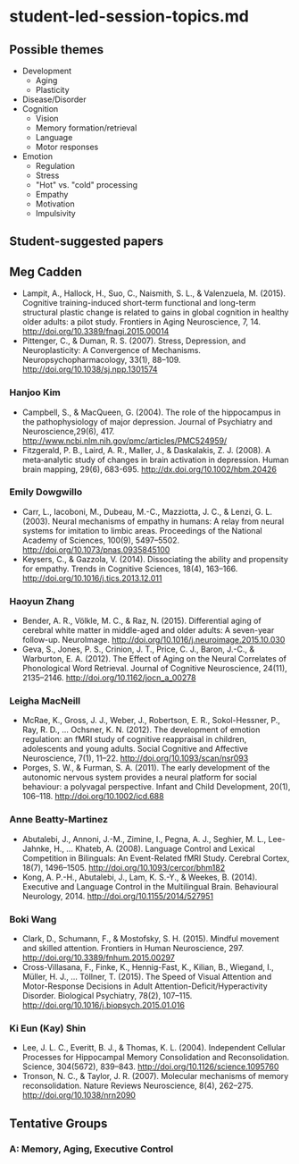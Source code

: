# student-led-session-topics.md

## Possible themes

- Development
	+ Aging
	+ Plasticity
- Disease/Disorder
- Cognition
	+ Vision
	+ Memory formation/retrieval
	+ Language
	+ Motor responses
- Emotion
	+ Regulation
	+ Stress
	+ "Hot" vs. "cold" processing
	+ Empathy
	+ Motivation
	+ Impulsivity

## Student-suggested papers

## Meg Cadden

- Lampit, A., Hallock, H., Suo, C., Naismith, S. L., & Valenzuela, M. (2015). Cognitive training-induced short-term functional and long-term structural plastic change is related to gains in global cognition in healthy older adults: a pilot study. Frontiers in Aging Neuroscience, 7, 14. <http://doi.org/10.3389/fnagi.2015.00014>
- Pittenger, C., & Duman, R. S. (2007). Stress, Depression, and Neuroplasticity: A Convergence of Mechanisms. Neuropsychopharmacology, 33(1), 88–109. <http://doi.org/10.1038/sj.npp.1301574>

### Hanjoo Kim

- Campbell, S., & MacQueen, G. (2004). The role of the hippocampus in the pathophysiology of major depression. Journal of Psychiatry and Neuroscience,29(6), 417. <http://www.ncbi.nlm.nih.gov/pmc/articles/PMC524959/>
- Fitzgerald, P. B., Laird, A. R., Maller, J., & Daskalakis, Z. J. (2008). A meta‐analytic study of changes in brain activation in depression. Human brain mapping, 29(6), 683-695. <http://dx.doi.org/10.1002/hbm.20426>

### Emily Dowgwillo

- Carr, L., Iacoboni, M., Dubeau, M.-C., Mazziotta, J. C., & Lenzi, G. L. (2003). Neural mechanisms of empathy in humans: A relay from neural systems for imitation to limbic areas. Proceedings of the National Academy of Sciences, 100(9), 5497–5502. <http://doi.org/10.1073/pnas.0935845100>
- Keysers, C., & Gazzola, V. (2014). Dissociating the ability and propensity for empathy. Trends in Cognitive Sciences, 18(4), 163–166. <http://doi.org/10.1016/j.tics.2013.12.011>

### Haoyun Zhang

- Bender, A. R., Völkle, M. C., & Raz, N. (2015). Differential aging of cerebral white matter in middle-aged and older adults: A seven-year follow-up. NeuroImage. <http://doi.org/10.1016/j.neuroimage.2015.10.030>
- Geva, S., Jones, P. S., Crinion, J. T., Price, C. J., Baron, J.-C., & Warburton, E. A. (2012). The Effect of Aging on the Neural Correlates of Phonological Word Retrieval. Journal of Cognitive Neuroscience, 24(11), 2135–2146. <http://doi.org/10.1162/jocn_a_00278>

### Leigha MacNeill

- McRae, K., Gross, J. J., Weber, J., Robertson, E. R., Sokol-Hessner, P., Ray, R. D., … Ochsner, K. N. (2012). The development of emotion regulation: an fMRI study of cognitive reappraisal in children, adolescents and young adults. Social Cognitive and Affective Neuroscience, 7(1), 11–22. <http://doi.org/10.1093/scan/nsr093>
- Porges, S. W., & Furman, S. A. (2011). The early development of the autonomic nervous system provides a neural platform for social behaviour: a polyvagal perspective. Infant and Child Development, 20(1), 106–118. <http://doi.org/10.1002/icd.688>

### Anne Beatty-Martinez

- Abutalebi, J., Annoni, J.-M., Zimine, I., Pegna, A. J., Seghier, M. L., Lee-Jahnke, H., … Khateb, A. (2008). Language Control and Lexical Competition in Bilinguals: An Event-Related fMRI Study. Cerebral Cortex, 18(7), 1496–1505. <http://doi.org/10.1093/cercor/bhm182>
- Kong, A. P.-H., Abutalebi, J., Lam, K. S.-Y., & Weekes, B. (2014). Executive and Language Control in the Multilingual Brain. Behavioural Neurology, 2014. <http://doi.org/10.1155/2014/527951>

### Boki Wang

- Clark, D., Schumann, F., & Mostofsky, S. H. (2015). Mindful movement and skilled attention. Frontiers in Human Neuroscience, 297. <http://doi.org/10.3389/fnhum.2015.00297>
- Cross-Villasana, F., Finke, K., Hennig-Fast, K., Kilian, B., Wiegand, I., Müller, H. J., … Töllner, T. (2015). The Speed of Visual Attention and Motor-Response Decisions in Adult Attention-Deficit/Hyperactivity Disorder. Biological Psychiatry, 78(2), 107–115. <http://doi.org/10.1016/j.biopsych.2015.01.016>

### Ki Eun (Kay) Shin

- Lee, J. L. C., Everitt, B. J., & Thomas, K. L. (2004). Independent Cellular Processes for Hippocampal Memory Consolidation and Reconsolidation. Science, 304(5672), 839–843. <http://doi.org/10.1126/science.1095760>
- Tronson, N. C., & Taylor, J. R. (2007). Molecular mechanisms of memory reconsolidation. Nature Reviews Neuroscience, 8(4), 262–275. <http://doi.org/10.1038/nrn2090>

## Tentative Groups

### A: Memory, Aging, Executive Control


